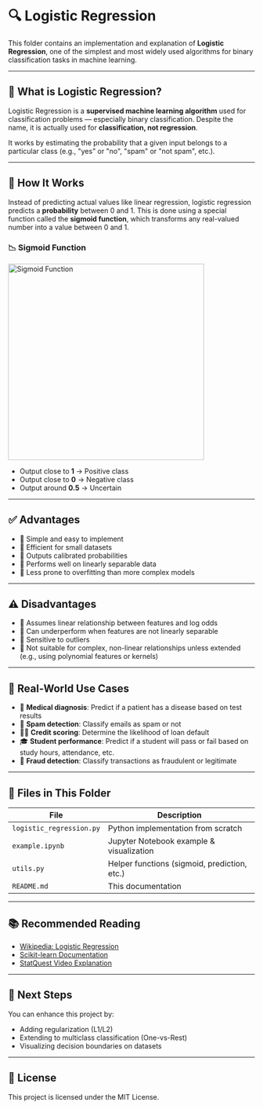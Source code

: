 # 🔍 Logistic Regression

This folder contains an implementation and explanation of **Logistic Regression**, one of the simplest and most widely used algorithms for binary classification tasks in machine learning.

---

## 🧠 What is Logistic Regression?

Logistic Regression is a **supervised machine learning algorithm** used for classification problems — especially binary classification. Despite the name, it is actually used for **classification, not regression**.

It works by estimating the probability that a given input belongs to a particular class (e.g., "yes" or "no", "spam" or "not spam", etc.).

---

## 🧪 How It Works

Instead of predicting actual values like linear regression, logistic regression predicts a **probability** between 0 and 1. This is done using a special function called the **sigmoid function**, which transforms any real-valued number into a value between 0 and 1.

### 📉 Sigmoid Function

<img src="https://upload.wikimedia.org/wikipedia/commons/8/88/Logistic-curve.svg" alt="Sigmoid Function" width="400"/>

- Output close to **1** → Positive class
- Output close to **0** → Negative class
- Output around **0.5** → Uncertain

---

## ✅ Advantages

- 🔹 Simple and easy to implement
- 🔹 Efficient for small datasets
- 🔹 Outputs calibrated probabilities
- 🔹 Performs well on linearly separable data
- 🔹 Less prone to overfitting than more complex models

---

## ⚠️ Disadvantages

- 🔸 Assumes linear relationship between features and log odds
- 🔸 Can underperform when features are not linearly separable
- 🔸 Sensitive to outliers
- 🔸 Not suitable for complex, non-linear relationships unless extended (e.g., using polynomial features or kernels)

---

## 🎯 Real-World Use Cases

- 🏥 **Medical diagnosis**: Predict if a patient has a disease based on test results
- 💬 **Spam detection**: Classify emails as spam or not
- 🧑‍⚖️ **Credit scoring**: Determine the likelihood of loan default
- 🎓 **Student performance**: Predict if a student will pass or fail based on study hours, attendance, etc.
- 👮 **Fraud detection**: Classify transactions as fraudulent or legitimate

---

## 📁 Files in This Folder

| File                     | Description                                |
|--------------------------|--------------------------------------------|
| `logistic_regression.py` | Python implementation from scratch         |
| `example.ipynb`          | Jupyter Notebook example & visualization   |
| `utils.py`               | Helper functions (sigmoid, prediction, etc.) |
| `README.md`              | This documentation                         |

---

## 📚 Recommended Reading

- [Wikipedia: Logistic Regression](https://en.wikipedia.org/wiki/Logistic_regression)
- [Scikit-learn Documentation](https://scikit-learn.org/stable/modules/linear_model.html#logistic-regression)
- [StatQuest Video Explanation](https://www.youtube.com/watch?v=yIYKR4sgzI8)

---

## 🧩 Next Steps

You can enhance this project by:
- Adding regularization (L1/L2)
- Extending to multiclass classification (One-vs-Rest)
- Visualizing decision boundaries on datasets

---

## 📄 License

This project is licensed under the MIT License.
